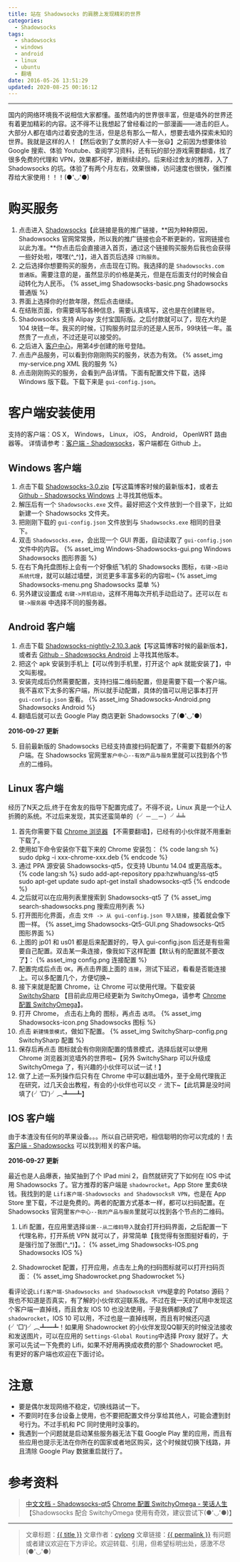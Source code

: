 ```yaml
---
title: 站在 Shadowsocks 的肩膀上发现精彩的世界
categories:
  - Shadowsocks
tags:
  - shadowsocks
  - windows
  - android
  - linux
  - ubuntu
  - 翻墙
date: 2016-05-26 13:51:29
updated: 2020-08-25 00:16:12
---
```

---

国内的网络环境我不说相信大家都懂。虽然墙内的世界很丰富，但是墙外的世界还有着更加精彩的内容。这不得不让我想起了曾经看过的一部漫画——进击的巨人。大部分人都在墙内过着安逸的生活，但是总有那么一帮人，想要去墙外探索未知的世界。我就是这样的人！【然后收到了女票的好人卡一张😃】之前因为想要体验 Google 搜索、体验 Youtube、查阅学习资料，还有玩的部分游戏需要翻墙，找了很多免费的代理和 VPN，效果都不好，断断续续的。后来经过舍友的推荐，入了 Shadowsocks 的坑。体验了有两个月左右，效果很棒，访问速度也很快，强烈推荐给大家使用！！！(●'◡'●)

<!-- more -->

# 购买服务

1. 点击进入 [Shadowsocks][1]【此链接是我的推广链接，**因为种种原因，Shadowsocks 官网常常换，所以我的推广链接也会不断更新的，官网链接也以此为准。**你点击后会直接进入首页，通过这个链接购买服务后我也会获得一些好处啦，嘿嘿(^_^)】，进入首页后选择 `订购服务`。
2. 之后选择你想要购买的服务，点击现在订购。我选择的是 `Shadowsocks.com 普通版`。需要注意的是，虽然显示的价格是美元，但是在后面支付的时候会自动转化为人民币。
{% asset_img Shadowsocks-basic.png Shadowsocks普通版 %}
3. 界面上选择你的付款年限，然后点击继续。
4. 在结账页面，你需要填写各种信息，需要认真填写，这也是在创建账号。
5. Shadowsocks 支持 Alipay 支付宝国际版。之后付款就可以了，现在大约是 104 块钱一年。我买的时候，订购服务时显示的还是人民币，99块钱一年。虽然贵了一点点，不过还是可以接受的。
6. 之后进入 [客户中心][2]，用第4步创建的账号登陆。
7. 点击产品服务，可以看到你刚刚购买的服务，状态为有效。
{% asset_img my-service.png XML 我的服务 %}
8. 点击刚刚购买的服务，会看到产品详情。下面有配置文件下载，选择 Windows 版下载。下载下来是 `gui-config.json`。

# 客户端安装使用

支持的客户端：OS X， Windows， Linux， iOS， Android， OpenWRT 路由器等。
详情请参考：[客户端 - Shadowsocks][3]，客户端都在 Github 上。

## Windows 客户端

1. 点击下载 [Shadowsocks-3.0.zip][4]【写这篇博客时候的最新版本】，或者去 [Github - Shadowsocks Windows][5] 上寻找其他版本。
2. 解压后有一个 `Shadowsocks.exe` 文件。最好把这个文件放到一个目录下，比如新建一个 Shadowsocks 文件夹。
3. 把刚刚下载的 `gui-config.json` 文件放到与 `Shadowsocks.exe` 相同的目录下。
4. 双击 `Shadowsocks.exe`，会出现一个 GUI 界面，自动读取了 `gui-config.json` 文件中的内容。
{% asset_img Windows-Shadowsocks-gui.png Windows Shadowsocks 图形界面 %}
5. 在右下角托盘图标上会有一个好像纸飞机的 Shadowsocks 图标，`右键->启动系统代理`，就可以越过墙壁，浏览更多丰富多彩的内容啦~
{% asset_img Shadowsocks-menu.png Shadowsocks 菜单 %}
6. 另外建议设置成 `右键->开机启动`，这样不用每次开机手动启动了。还可以在 `右键->服务器` 中选择不同的服务器。

## Android 客户端

1. 点击下载 [Shadowsocks-nightly-2.10.3.apk][6]【写这篇博客时候的最新版本】，或者去 [Github - Shadowsocks Android][7] 上寻找其他版本。
2. 把这个 apk 安装到手机上【可以传到手机里，打开这个 apk 就能安装了】，中文叫影梭。
3. 安装完成后仍然需要配置，支持扫描二维码配置，但是需要下载一个客户端。我不喜欢下太多的客户端，所以就手动配置，具体的值可以用记事本打开 `gui-config.json` 查看。
{% asset_img Shadowsocks-Android.png Shadowsocks Android %}
4. 翻墙后就可以去 Google Play 商店更新 Shadowsocks 了(●'◡'●)

**2016-09-27 更新**

5. 目前最新版的 Shadowsocks 已经支持直接扫码配置了，不需要下载额外的客户端。在 Shadowsocks 官网里`客户中心--有效产品与服务`里就可以找到各个节点的二维码。

## Linux 客户端

经历了N天之后,终于在舍友的指导下配置完成了。不得不说，Linux 真是一个让人折腾的系统。不过后来发现，其实还蛮简单的（╯－＿－）╯╧╧

1. 首先你需要下载 [Chrome 浏览器][8] 【不需要翻墙】，已经有的小伙伴就不用重新下载了。
2. 使用如下命令安装你下载下来的 Chrome 安装包：
{% code lang:sh %}
    sudo dpkg -i xxx-chrome-xxx.deb
{% endcode %}
3. 通过 PPA 源安装 Shadowsocks-qt5，仅支持 Ubuntu 14.04 或更高版本。
{% code lang:sh %}
    sudo add-apt-repository ppa:hzwhuang/ss-qt5
    sudo apt-get update
    sudo apt-get install shadowsocks-qt5
{% endcode %}
4. 之后就可以在应用列表里搜索到 Shadowsocks-qt5 了
{% asset_img search-shadowsocks.png 搜索应用列表 %}
5. 打开图形化界面，点击 `文件 -> 从 gui-config.json 导入链接`，接着就会像下图一样。
{% asset_img Shadowsocks-Qt5-GUI.png Shadowsocks-Qt5 图形界面 %}
6. 上图的 jp01 和 us01 都是后来配置好的，导入 gui-config.json 后还是有些需要自己配置。双击某一条连接，像我如下这样配置【默认有的配置就不要改了】：
{% asset_img config.png 连接配置 %}
7. 配置完成后点击 `OK`，再点击界面上面的 `连接`，测试下延迟，看看是否能连接上。可以多配置几个，方便切换~
8. 接下来就是配置 Chrome，让 Chrome 可以使用代理。下载安装 [SwitchySharp][10] 【目前此应用已经更新为 SwitchyOmega，请参考 [Chrome 配置 SwitchyOmega][11]】。
9. 打开 Chrome， 点击右上角的 <span class="fa fa-globe" aria-hidden="true"></span> 图标，再点击 `选项`。
{% asset_img Shadowsocks-icon.png Shadowsocks 图标 %}
10. 点击 `新建情景模式`，做如下配置。
{% asset_img SwitchySharp-config.png SwitchySharp 配置 %}
11. 保存后再点击 <span class="fa fa-globe" aria-hidden="true"></span> 图标就会有你刚刚配置的情景模式，选择后就可以使用 Chrome 浏览器浏览墙外的世界啦~【另外 SwitchySharp 可以升级成 SwitchyOmega 了，有兴趣的小伙伴可以试一试！】
12. 做了上述一系列操作后只有在 Chrome 中可以翻出墙外，至于全局代理我正在研究，过几天会出教程，有会的小伙伴也可以交 ♂ 流下~【此坑算是没时间填了(╯‵□′)╯︵┻━┻】

## IOS 客户端

由于本渣没有任何的苹果设备。。。所以自己研究吧，相信聪明的你可以完成的！去 [客户端 - Shadowsocks][3] 可以找到相关的客户端。

**2016-09-27 更新**

最近也是人品爆表，抽奖抽到了个 IPad mini 2，自然就研究了下如何在 IOS 中试用 Shadowsocks 了。官方推荐的客户端是 `shadowrocket`。App Store 里卖6块钱。我找到的是 `Lifi客户端-Shadowsocks and ShadowsocksR VPN`，也是在 App Store 里下载，不过是免费的。两者的配置方式基本一样，都可以扫码配置。在 Shadowsocks 官网里`客户中心--我的产品与服务`里就可以找到各个节点的二维码。

1. Lifi 配置，在应用里选择`设置--从二维码导入`就会打开扫码界面，之后配置一下代理名称，打开系统 VPN 就可以了，非常简单【我觉得有张图挺好看的，于是强行加了张图(^_^)】。：
{% asset_img Shadowsocks-IOS.png Shadowsocks IOS %}

2. Shadowrocket 配置，打开应用，点击左上角的扫码图标就可以打开扫码页面：
{% asset_img Shadowrocket.png Shadowrocket %}

看评论说`Lifi客户端-Shadowsocks and ShadowsocksR VPN`是拿的 Potatso 源码？我也不知道是否真实，有了解的小伙伴欢迎联系我。不过在我一天的试用中发现这个客户端一直掉线，而且舍友 IOS 10 也没法使用，于是我俩都换成了 `shadowrocket`，IOS 10 可以用，不过也是一直掉线啊，而且有时候还闪退(╯‵□′)╯︵┻━┻！如果用 Shadowrocket 的小伙伴发现QQ聊天的时候没法接收和发送图片，可以在应用的 `Settings-Global Routing`中选择 Proxy 就好了。大家可以先试一下免费的 Lifi，如果不好用再换成收费的那个 Shadowrocket 吧。有更好的客户端也欢迎在下面讨论。

# 注意

* 要是偶尔发现网络不稳定，切换线路试一下。
* 不要同时在多台设备上使用，也不要把配置文件分享给其他人，可能会遭到封号行为。不过手机和 PC 同时使用时没事的。
* 我遇到一个问题就是启动某些服务器无法下载 Google Play 里的应用，而且有些应用也提示无法在你所在的国家或者地区购买，这个时候就切换下线路，并且清除 Google Play 数据重启就行了。

# 参考资料

> [中文文档 - Shadowsocks-qt5][9]
> [Chrome 配置 SwitchyOmega - 笑话人生][12] 【Shadowsocks 配合 SwitchyOmega 使用有奇效，建议尝试下(●'◡'●)】

---

> 文章标题：<a href='{{ permalink }}' title='{{ title }}' >{{ title }}</a>
> 文章作者：[cylong](http://www.cylong.com/about/ "cylong")
> 文章链接：<a href='{{ permalink }}' title='{{ title }}' >{{ permalink }}</a>
> 有问题或者建议欢迎在下方评论。欢迎转载、引用，但希望标明出处，感激不尽(●'◡'●)

[1]: https://portal.shadowsocks.au/aff.php?aff=8883 "Shadowsocks"
[2]: https://portal.shadowsocks.com/clientarea.php "客户中心 - Shadowsocks"
[3]: https://shadowsocks.com/client.html "客户端 - Shadowsocks"
[4]: https://github.com/shadowsocks/shadowsocks-windows/releases/download/3.0/Shadowsocks-3.0.zip "Shadowsocks-3.0.zip"
[5]: https://github.com/shadowsocks/shadowsocks-windows/releases "Github - Shadowsocks Windows"
[6]: https://github.com/shadowsocks/shadowsocks-android/releases/download/v2.10.3/shadowsocks-nightly-2.10.3.apk "shadowsocks-nightly-2.10.3.apk"
[7]: https://github.com/shadowsocks/shadowsocks-android/releases "Github - Shadowsocks Android"
[8]: http://www.google.cn/chrome/browser/desktop/index.html "Chrome 浏览器"
[9]: https://github.com/shadowsocks/shadowsocks-qt5/wiki "中文文档 - Shadowsocks-qt5"
[10]: http://switchysharp.com/install.html "SwitchySharp"
[11]: /blog/2017/04/09/chrome-SwitchyOmega/ "Chrome 配置 SwitchyOmega"
[12]: blog/2017/04/09/chrome-SwitchyOmega/ "Chrome 配置 SwitchyOmega - 笑话人生"
